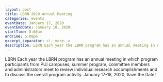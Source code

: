 ```yaml
---
layout: post
title: LBRN 2020 Annual Meeting
categories: events
eventDate: January 17, 2020
eventEndDate: January 18, 2020
startTime: 8:00am
endTime: 5:00pm
excerpt_separator: <!--more-->
description: LBRN Each year the LBRN program has an annual meeting in which program participants from PUI campuses, summer program, committee members and administrators meet to review individual research accomplishments and to discuss the overall program activity. January 17-18, 2020, Save the Date!
---
```

LBRN Each year the LBRN program has an annual meeting in which program participants from PUI campuses, summer program, committee members and administrators meet to review individual research accomplishments and to discuss the overall program activity. <!--more--> January 17-18, 2020, Save the Date!
